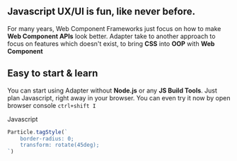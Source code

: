 ## Javascript UX/UI is fun, like never before.

For many years, Web Component Frameworks just focus on how to make
**Web Component APIs** look better. Adapter take to another approach
to focus on features which doesn't exist, to bring **CSS** into **OOP**
with **Web Component**

## Easy to start & learn
You can start using Adapter without **Node.js** or any **JS Build Tools**.
Just plan Javascript, right away in your browser. You can even try it now
by open browser console `ctrl+shift I`

<el-code-block>
    <div el="bar-top-left">
        <span>Javascript</span>
    </div>

```js
Particle.tagStyle(`
    border-radius: 0;
    transform: rotate(45deg);
`)
```

</el-code-block>